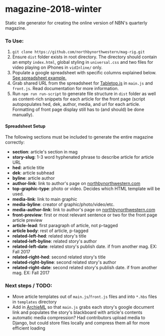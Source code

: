 # magazine-2018-winter
Static site generator for creating the online version of NBN's quarterly magazine.

### To Use:
1. `git clone https://github.com/northbynorthwestern/mag-rig.git`
2. Ensure `dist` folder exists in root directory. The directory should contain an empty `index.html`, global styling in `universal.css` and two files for video playing on iPhones in `vidInline/` only.
3. Populate a google spreadsheet with specific columns explained below. [See spreadsheet example.](https://docs.google.com/spreadsheets/d/1p801fUTp-APPQYt5eh4uFoGjdChwwBwVihHVS-Y6X0Y/edit?usp=sharing)
4. Grab shared URL from the spreadsheet for [Tabletop.js](https://github.com/jsoma/tabletop) in `main.js` and `front.js`. Read documentation for more information.
5. Run `npm run run-script` to generate file structure in `dist` folder as well as content-rich snippets for each article for the front page (script autopopulates hed, dek, author, media, and url for each article. Formatting of front page display  still has to (and should) be done manually).


#### Spreadsheet Setup
The following sections must be included to generate the entire magazine correctly:
- **section**: article's section in mag
- **story-slug**: 1-3 word hyphenated phrase to describe article for article URL
- **hed**: article title
- **dek**: article subhead
- **byline**: article author
- **author-link**: link to author's page on [northbynorthwestern.com](http://www.northbynorthwestern.com/)
- **top-graphic-type**: photo or video. Decides which HTML template will be used.
- **media-link**: link to main graphic
- **media-byline**: creator of graphic/photo/video/etc.
- **media-author-link**: link to author's page on [northbynorthwestern.com](http://www.northbynorthwestern.com/)
- **front-preview**: first or most relevant sentence or two for the front page article preview
- **article-lead**: first paragraph of article, not p-tagged
- **article body**: rest of article, p-tagged
- **related-left-hed**: related story's title
- **related-left-byline**: related story's author
- **related-left-date**: related story's publish date. <season> <year> if from another mag. EX: Fall 2017
- **related-right-hed**: second related story's title
- **related-right-byline**: second related story's author
- **related-right-date**: second related story's publish date. <season> <year> if from another mag. EX: Fall 2017

### Next steps / TODO:
* Move article templates out of `main.js`/`front.js` files and into `*.hbs` files in `templates` directory
* Add in [ArchieML](http://archieml.org/) so that `main.js` grabs each story's google document link and populates the story's blackboard with article's contents
* automatic media compression? Had contributors upload media to Django, but could store files locally and compress them all for more efficient loading
